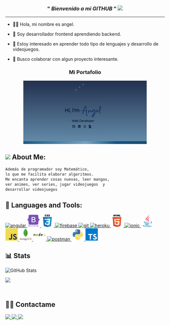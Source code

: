 <span>
  <span>
    <h3 align="center">"<em>
Bienvenido a mi GITHUB</em> " <img src="https://media.giphy.com/media/12oufCB0MyZ1Go/giphy.gif" width="50">
    </h3>
</span>
<hr>

<span align="left">
  
- 👋🏻 Hola, mi nombre es angel.

- 🌱 Soy desarrollador frontend aprendiendo backend.
  
- 👀 Estoy interesado en aprender todo tipo de lenguajes y desarrollo de videojuegos.

- 🔭 Busco colaborar con algun proyecto interesante.
</span>

<div align="center">
  

  <h3>Mi Portafolio</h3>
  <a href="https://mlangelpl.github.io/angel-pl" target="_blank">
    <img align="center" title='Mi Portafolio' src="./img/fondo-porta.png" alt="Angel Paredes Portafolio" height="200" width="390" />
</a>
</div>

## <img src="https://raw.githubusercontent.com/MartinHeinz/MartinHeinz/master/wave.gif" width="30"> About Me: 
<span align="left">
 
```
Además de programador soy Matemático,
lo que me facilita elaborar algoritmos.
Me encanta aprender cosas nuevas, leer mangas,
ver animes, ver series, jugar videojuegos  y 
desarrollar videojuegos
```
</span>

## 🚀 Languages and Tools:

<p align="left"> <a href="https://angular.io" target="_blank" rel="noreferrer"> <img src="https://angular.io/assets/images/logos/angular/angular.svg" alt="angular" width="40" height="40"/> </a> <a href="https://getbootstrap.com" target="_blank" rel="noreferrer"> <img src="https://raw.githubusercontent.com/devicons/devicon/master/icons/bootstrap/bootstrap-plain-wordmark.svg" alt="bootstrap" width="40" height="40"/> </a> <a href="https://www.w3schools.com/css/" target="_blank" rel="noreferrer"> <img src="https://raw.githubusercontent.com/devicons/devicon/master/icons/css3/css3-original-wordmark.svg" alt="css3" width="40" height="40"/> </a> <a href="https://firebase.google.com/" target="_blank" rel="noreferrer"> <img src="https://www.vectorlogo.zone/logos/firebase/firebase-icon.svg" alt="firebase" width="40" height="40"/> </a> <a href="https://git-scm.com/" target="_blank" rel="noreferrer"> <img src="https://www.vectorlogo.zone/logos/git-scm/git-scm-icon.svg" alt="git" width="40" height="40"/> </a> <a href="https://heroku.com" target="_blank" rel="noreferrer"> <img src="https://www.vectorlogo.zone/logos/heroku/heroku-icon.svg" alt="heroku" width="40" height="40"/> </a> <a href="https://www.w3.org/html/" target="_blank" rel="noreferrer"> <img src="https://raw.githubusercontent.com/devicons/devicon/master/icons/html5/html5-original-wordmark.svg" alt="html5" width="40" height="40"/> </a> <a href="https://ionicframework.com" target="_blank" rel="noreferrer"> <img src="https://upload.wikimedia.org/wikipedia/commons/d/d1/Ionic_Logo.svg" alt="ionic" width="40" height="40"/> </a> <a href="https://www.java.com" target="_blank" rel="noreferrer"> <img src="https://raw.githubusercontent.com/devicons/devicon/master/icons/java/java-original.svg" alt="java" width="40" height="40"/> </a> <a href="https://developer.mozilla.org/en-US/docs/Web/JavaScript" target="_blank" rel="noreferrer"> <img src="https://raw.githubusercontent.com/devicons/devicon/master/icons/javascript/javascript-original.svg" alt="javascript" width="40" height="40"/> </a> <a href="https://www.mongodb.com/" target="_blank" rel="noreferrer"> <img src="https://raw.githubusercontent.com/devicons/devicon/master/icons/mongodb/mongodb-original-wordmark.svg" alt="mongodb" width="40" height="40"/> </a> <a href="https://nodejs.org" target="_blank" rel="noreferrer"> <img src="https://raw.githubusercontent.com/devicons/devicon/master/icons/nodejs/nodejs-original-wordmark.svg" alt="nodejs" width="40" height="40"/> </a> <a href="https://postman.com" target="_blank" rel="noreferrer"> <img src="https://www.vectorlogo.zone/logos/getpostman/getpostman-icon.svg" alt="postman" width="40" height="40"/> </a> <a href="https://www.python.org" target="_blank" rel="noreferrer"> <img src="https://raw.githubusercontent.com/devicons/devicon/master/icons/python/python-original.svg" alt="python" width="40" height="40"/> </a> <a href="https://www.typescriptlang.org/" target="_blank" rel="noreferrer"> <img src="https://raw.githubusercontent.com/devicons/devicon/master/icons/typescript/typescript-original.svg" alt="typescript" width="40" height="40"/> </a> </p>
  
## 📊 Stats

![GitHub Stats](https://github-readme-stats.vercel.app/api?username=mlangelpl&theme=radical)

<img width="47%" src="https://github-readme-stats.vercel.app/api/top-langs/?username=mlangelpl&layout=compact&theme=radical" />

## <br /> 🙋‍♂️ Contactame 

<p align="center">

<a href = "https://www.linkedin.com/in/angel-paredes-lonasco"> <img src="https://img.icons8.com/fluent/48/000000/linkedin.png"/> </a>
<a href = "https://www.instagram.com/angelpl61/"> <img src="https://img.icons8.com/fluent/48/000000/instagram-new.png"/> </a>
<a href = "mailto:m.angel.prds.l@gmail.com"> <img src="https://img.icons8.com/color/48/000000/gmail-new.png"/> </a>

</p>
